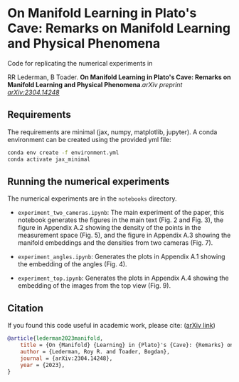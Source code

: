# On Manifold Learning in Plato's Cave: Remarks on Manifold Learning and Physical Phenomena

Code for replicating the numerical experiments in

RR Lederman, B Toader. __On Manifold Learning in Plato's Cave: Remarks on Manifold Learning and Physical Phenomena__._arXiv preprint [arXiv:2304.14248](https://arxiv.org/pdf/2304.14248)_


## Requirements

The requirements are minimal (jax, numpy, matplotlib, jupyter). A conda environment can be created using the provided yml file:

```bash
conda env create -f environment.yml
conda activate jax_minimal
```


## Running the numerical experiments

The numerical experiments are in the ``notebooks`` directory. 

*  ``experiment_two_cameras.ipynb``: The main experiment of the paper, this notebook generates the figures in the main text (Fig. 2 and Fig. 3), the figure in Appendix A.2 showing the density of the points in the measurement space (Fig. 5), and the figure in Appendix A.3 showing the manifold embeddings and the densities from two cameras (Fig. 7). 

* ``experiment_angles.ipynb``: Generates the plots in Appendix A.1 showing the embedding of the angles (Fig. 4).

* ``experiment_top.ipynb``: Generates the plots in Appendix A.4 showing the embedding of the images from the top view (Fig. 9).

  
## Citation

If you found this code useful in academic work, please cite: ([arXiv link](https://arxiv.org/pdf/2304.14248))

```bibtex
@article{lederman2023manifold,
    title = {On {Manifold} {Learning} in {Plato}'s {Cave}: {Remarks} on {Manifold} {Learning} and {Physical} {Phenomena}},
    author = {Lederman, Roy R. and Toader, Bogdan},
    journal = {arXiv:2304.14248},
    year = {2023},
}
```

